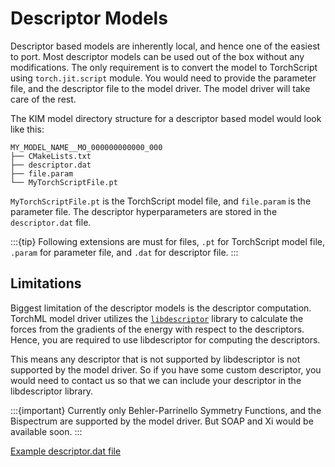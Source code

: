 # Descriptor Models

Descriptor based models are inherently local, and hence one of the easiest to port.
Most descriptor models can be used out of the box without any modifications.
The only requirement is to convert the model to TorchScript using `torch.jit.script` module.
You would need to provide the parameter file, and the descriptor file to the model driver.
The model driver will take care of the rest.

The KIM model directory structure for a descriptor based model would look like this:

```shell
MY_MODEL_NAME__MO_000000000000_000
├── CMakeLists.txt
├── descriptor.dat
├── file.param
└── MyTorchScriptFile.pt
```

`MyTorchScriptFile.pt` is the TorchScript model file, and `file.param` is the parameter file.
The descriptor hyperparameters are stored in the `descriptor.dat` file.

:::{tip}
Following extensions are must for files, `.pt` for TorchScript model file, `.param` for parameter file, and `.dat` for descriptor file.
:::

## Limitations

Biggest limitation of the descriptor models is the descriptor computation.
TorchML model driver utilizes the [`libdescriptor`](https://libdescriptor.readthedocs.io/en/latest/) library to calculate the forces from
the gradients of the energy with respect to the descriptors. Hence, you are required to
use libdescriptor for computing the descriptors.

This means any descriptor that is not supported by libdescriptor is not supported by the model driver.
So if you have some custom descriptor, you would need to contact us so that we can include
your descriptor in the libdescriptor library.

:::{important}
Currently only Behler-Parrinello Symmetry Functions, and the Bispectrum are supported by the model driver.
But SOAP and Xi would be available soon.
:::

[Example descriptor.dat file](#example-descriptor)
